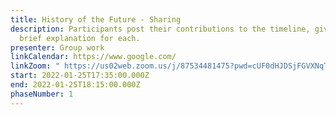 ```yaml
---
title: History of the Future - Sharing
description: Participants post their contributions to the timeline, giving a
  brief explanation for each.
presenter: Group work
linkCalendar: https://www.google.com/
linkZoom: " https://us02web.zoom.us/j/87534481475?pwd=cUF0dHJDSjFGVXNqTnNiNm9HSC9NUT09"
start: 2022-01-25T17:35:00.000Z
end: 2022-01-25T18:15:00.000Z
phaseNumber: 1
---
```


